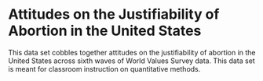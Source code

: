 Attitudes on the Justifiability of Abortion in the United States
================================================================

This data set cobbles together attitudes on the justifiability of abortion in the United States across sixth waves of World Values Survey data. This data set is meant for classroom instruction on quantitative methods.
